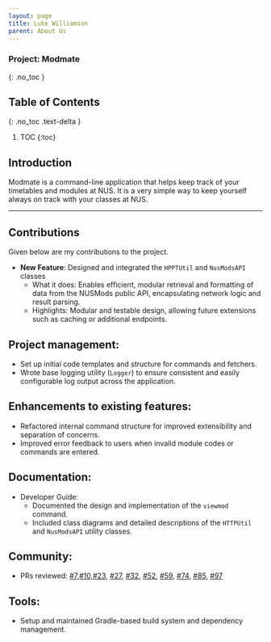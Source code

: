 ```yaml
---
layout: page
title: Luke Williamson
parent: About Us
---
```


### Project: Modmate
{: .no_toc }

## Table of Contents
{: .no_toc .text-delta }

1. TOC
{:toc}

## Introduction
Modmate is a command-line application that helps keep track of your timetables and modules at NUS. It is a very simple way to keep yourself always on track with your classes at NUS.

---

## Contributions

Given below are my contributions to the project.


* **New Feature**: Designed and integrated the `HPPTUtil` and `NusModsAPI` classes
  * What it does: Enables efficient, modular retrieval and formatting of data from the NUSMods public API, encapsulating network logic and result parsing.
  * Highlights: Modular and testable design, allowing future extensions such as caching or additional endpoints.

## Project management:

  * Set up initial code templates and structure for commands and fetchers.
  * Wrote base logging utility (`Logger`) to ensure consistent and easily configurable log output across the application.

## Enhancements to existing features:

  * Refactored internal command structure for improved extensibility and separation of concerns.
  * Improved error feedback to users when invalid module codes or commands are entered.

## Documentation:

  * Developer Guide:
    * Documented the design and implementation of the `viewmod` command.
    * Included class diagrams and detailed descriptions of the `HTTPUtil` and `NusModsAPI` utility classes.

## Community:

  * PRs reviewed: [\#7](https://github.com/AY2425S2-CS2113-W12-1/tp/pull/7),[\#10](https://github.com/AY2425S2-CS2113-W12-1/tp/pull/10),[\#23](https://github.com/AY2425S2-CS2113-W12-1/tp/pull/23), [\#27](https://github.com/AY2425S2-CS2113-W12-1/tp/pull/27), [\#32](https://github.com/AY2425S2-CS2113-W12-1/tp/pull/32), [\#52](https://github.com/AY2425S2-CS2113-W12-1/tp/pull/52), [\#59](https://github.com/AY2425S2-CS2113-W12-1/tp/pull/59), [\#74](https://github.com/AY2425S2-CS2113-W12-1/tp/pull/74), [\#85](https://github.com/AY2425S2-CS2113-W12-1/tp/pull/85), [\#97](https://github.com/AY2425S2-CS2113-W12-1/tp/pull/97)

## Tools:

  * Setup and maintained Gradle-based build system and dependency management.

